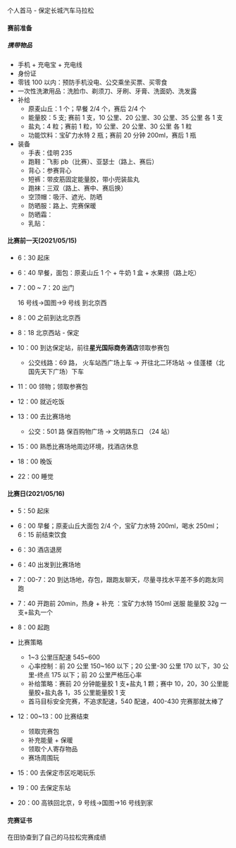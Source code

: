 个人首马 - 保定长城汽车马拉松

#### 赛前准备

##### 携带物品

- 手机 + 充电宝 + 充电线
- 身份证
- 零钱 100 以内：预防手机没电、公交乘坐买票、买零食
- 一次性洗漱用品：洗脸巾、剃须刀、牙刷、牙膏、洗面奶、洗发露
- 补给
  - 原麦山丘：1 个；早餐 2/4 个，赛后 2/4 个
  - 能量胶：5 支; 赛前 1 支，10 公里、20 公里、30 公里、35 公里 各 1 支
  - 盐丸：4 粒；赛前 1 粒，10 公里、20 公里、30 公里 各 1 粒
  - 功能饮料：宝矿力水特 2 瓶；赛前 20 分钟 200ml，赛后 1 瓶
- 装备
  - 手表：佳明 235
  - 跑鞋：飞影 pb（比赛）、亚瑟士（路上、赛后）
  - 背心：参赛背心
  - 短裤：带皮筋固定能量胶，带小兜装盐丸
  - 跑袜：三双（路上、赛中、赛后换）
  - 空顶帽：吸汗、遮光、防晒
  - 防晒服：路上、完赛保暖
  - 防晒霜：
  - 乳贴：

#### 比赛前一天(2021/05/15)

- 6：30 起床

- 6：40 早餐，面包：原麦山丘 1 个 + 牛奶 1 盒 + 水果捞（路上吃）

- 7：00 ~ 7：20 出门

  16 号线->国图->9 号线 到北京西

- 8：00 之前到达北京西

- 8：18 北京西站 - 保定

- 10：00 到达保定站，前往**星光国际商务酒店**领取参赛包

  - 公交线路：69 路， 火车站西广场上车 -> 开往北二环场站 -> 佳蓬楼（北国先天下广场）下车

- 11：00 领物；领取参赛包

- 12：00 就近吃饭

- 13：00 去比赛场地

  - 公交：501 路 保百购物广场 -> 文明路东口 （24 站）

- 15：00 熟悉比赛场地周边环境，找酒店休息

- 18：00 晚饭

- 22：00 睡觉

#### 比赛日(2021/05/16)

- 5：50 起床

- 6：00 早餐；原麦山丘大面包 2/4 个，宝矿力水特 200ml，喝水 250ml；6：15 前结束饮食

- 6：30 酒店退房

- 6：40 出发到比赛场地

- 7：00-7：20 到达场地，存包，跟跑友聊天，尽量寻找水平差不多的跑友同跑

- 7：40 开跑前 20min，热身 + 补充 ：宝矿力水特 150ml 送服 能量胶 32g 一支+盐丸一个

- 8：00 起跑

- 比赛策略

  - 1~3 公里压配速 545~600
  - 心率控制：前 20 公里 150~160 以下；20 公里-30 公里 170 以下，30 公里-终点 175 以下；前 20 公里严格压心率
  - 补给策略：赛前 20 分钟能量胶 1 支+盐丸 1 颗；赛中 10，20，30 公里能量胶+盐丸各 1，35 公里能量胶 1 支
  - 首马目标安全完赛，不追求配速，540 配速，400-430 完赛那就太棒了

- 12：00~13：00 比赛结束

  - 领取完赛包
  - 补充能量 + 保暖
  - 领取个人寄存物品
  - 赛场周围玩

- 15：00 去保定市区吃喝玩乐

- 19：00 去保定东站

- 20：00 高铁回北京，9 号线->国图->16 号线到家

#### 完赛证书

在田协查到了自己的马拉松完赛成绩
